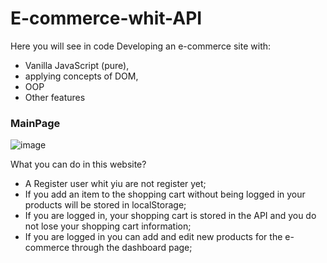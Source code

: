 # E-commerce-whit-API

Here you will see in code Developing an e-commerce site with:
- Vanilla JavaScript (pure), 
- applying concepts of DOM, 
- OOP 
- Other features

### MainPage

![image](https://user-images.githubusercontent.com/99503278/169727058-c4db1ceb-4d51-4ccf-a12b-502a7e80e25d.png)



What you can do in this website?

- A Register user whit yiu are not register yet;
- If you add an item to the shopping cart without being logged in your products will be stored in localStorage;
- If you are logged in, your shopping cart is stored in the API and you do not lose your shopping cart information;
- If you are logged in you can add and edit new products for the e-commerce through the dashboard page;
